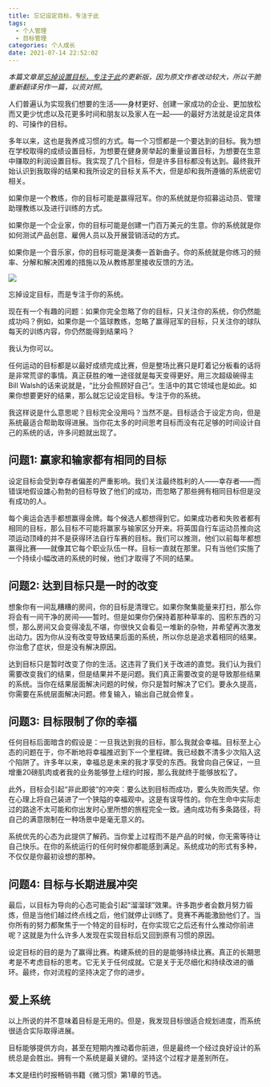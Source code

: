 ```yaml
---
title: 忘记设定目标，专注于此
tags:
  - 个人管理
  - 目标管理
categories: 个人成长
date: 2021-07-14 22:52:02
---
```



*本篇文章是[忘掉设置目标，专注于此](http://glfruit.me/2017/03/19/forget-about-setting-goals/)的更新版，因为原文作者改动较大，所以干脆重新翻译另作一篇，以资对照*。

人们普遍认为实现我们想要的生活——身材更好、创建一家成功的企业、更加放松而又更少忧虑以及花更多时间和朋友以及家人在一起——的最好方法就是设定具体的、可操作的目标。

多年以来，这也是我养成习惯的方式。每一个习惯都是一个要达到的目标。我为想在学校取得的成绩设置目标，为想要在健身房举起的重量设置目标，为想要在生意中赚取的利润设置目标。我实现了几个目标，但是许多目标都没有达到。最终我开始认识到我取得的结果和我所设定的目标关系不大，但是却和我所遵循的系统密切相关。
<!-- more -->

如果你是一个教练，你的目标可能是赢得冠军。你的系统就是你招募运动员、管理助理教练以及进行训练的方式。

如果你是一个企业家，你的目标可能是创建一门百万美元的生意。你的系统就是你如何测试产品创意、雇佣人员以及开展营销活动的方式。

如果你是一个音乐家，你的目标可能是演奏一首新曲子。你的系统就是你练习的频率、分解和解决困难的措施以及从教练那里接收反馈的方法。

![](https://picbed-1254819274.cos.ap-guangzhou.myqcloud.com/2021/07/14/systemsvsgoals.jpg)


忘掉设定目标，而是专注于你的系统。

现在有一个有趣的问题：如果你完全忽略了你的目标，只关注你的系统，你仍然能成功吗？例如，如果你是一个篮球教练，忽略了赢得冠军的目标，只关注你的球队每天的训练内容，你仍然能得到结果吗？

我认为你可以。

任何运动的目标都是以最好成绩完成比赛，但是整场比赛只是盯着记分板看的话将是非常荒谬的事情。真正获胜的唯一途径就是每天变得更好。用三次超级碗得主Bill Walsh的话来说就是，“比分会照顾好自己“。生活中的其它领域也是如此。如果你想要更好的结果，那么就忘记设定目标。专注于你的系统。

我这样说是什么意思呢？目标完全没用吗？当然不是。目标适合于设定方向，但是系统最适合帮助取得进展。当你花太多的时间思考目标而没有花足够的时间设计自己的系统的话，许多问题就出现了。

## 问题1: 赢家和输家都有相同的目标

设定目标会受到幸存者偏差的严重影响。我们关注最终胜利的人——幸存者——而错误地假设雄心勃勃的目标导致了他们的成功，而忽略了那些拥有相同目标但是没有成功的人。

每个奥运会选手都想赢得金牌。每个候选人都想得到它。如果成功者和失败者都有相同的目标，那么目标不可能将赢家与输家区分开来。将英国自行车运动员推向这项运动顶峰的并不是获得环法自行车赛的目标。我们可以推测，他们以前每年都想赢得比赛——就像其它每个职业队伍一样。目标一直就在那里。只有当他们实施了一个持续小幅改进的系统的时候，他们才取得了不同的结果。

## 问题2: 达到目标只是一时的改变
想象你有一间乱糟糟的房间，你的目标是清理它。如果你聚集能量来打扫，那么你将会有一间干净的房间——暂时。但是如果你仍保持着那种草率的、囤积东西的习惯，那么房间又会变得凌乱不堪，你很快又会看见一堆新的杂物，并希望再次激发出动力。因为你从没有改变导致结果后面的系统，所以你总是追求着相同的结果。你治愈了症状，但是没有解决原因。

达到目标只是暂时改变了你的生活。这违背了我们关于改进的直觉。我们认为我们需要改变我们的结果，但是结果并不是问题。我们真正需要改变的是导致那些结果的系统。当你在结果层面解决问题的时候，你只是暂时解决了它们。要永久提高，你需要在系统层面解决问题。修复输入，输出自己就会修复。

## 问题3: 目标限制了你的幸福

任何目标后面暗含的假设是：一旦我达到我的目标，那么我就会幸福。目标至上心态的问题在于，你不断地将幸福推迟到下一个里程碑。我已经数不清多少次陷入这个陷阱了。许多年以来，幸福总是未来的我才享受的东西。我曾向自己保证，一旦增重20磅肌肉或者我的业务能够登上纽约时报，那么我就终于能够放松了。

此外，目标会引起“非此即彼”的冲突：要么达到目标而成功，要么失败而失望。你在心理上将自己装进了一个狭隘的幸福观中。这是有误导性的。你在生命中实际走过的路途不太可能和你出发时心里所想的旅程完全一致。通向成功有多条路径，将自己的满意限制在一种场景中是毫无意义的。

系统优先的心态为此提供了解药。当你爱上过程而不是产品的时候，你无需等待让自己快乐。在你的系统运行的任何时候你都能感到满足。系统成功的形式有多种，不仅仅是你最初设想的那种。

## 问题4: 目标与长期进展冲突

最后，以目标为导向的心态可能会引起“溜溜球”效果。许多跑步者会数月努力锻炼，但是当他们越过终点线之后，他们就停止训练了。竞赛不再能激励他们了。当你所有的努力都聚焦于一个特定的目标时，在你实现它之后还有什么推动你前进呢？这就是为什么许多人发现在实现目标后又回到原有习惯的原因。

设定目标的目的是为了赢得比赛。构建系统的目的是能够持续比赛。真正的长期思考是不考虑目标的思考。它无关于任何成就。它是关于无尽细化和持续改进的循环。最终，你对流程的坚持决定了你的进步。

## 爱上系统

以上所说的并不意味着目标是无用的。但是，我发现目标很适合规划进度，而系统很适合实际取得进展。

目标能够提供方向，甚至在短期内推动着你前进，但是最终一个经过良好设计的系统总是会胜出。拥有一个系统是最关键的。坚持这个过程才是差别所在。

本文是纽约时报畅销书籍《微习惯》第1章的节选。